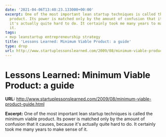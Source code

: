 ```yaml
---
date: '2021-04-06T13:40:23.133000+00:00'
excerpt: One of the most important lean startup techniques is called the minimum viable
  product. Its power is matched only by the amount of confusion that it causes, because
  it's actually quite hard to do. It certainly took me many years to make sense of
  it.
tags:
- mvp leanstartup entrepreneurship strategy
title: 'Lessons Learned: Minimum Viable Product: a guide'
type: drop
url: http://www.startuplessonslearned.com/2009/08/minimum-viable-product-guide.html
---
```


# Lessons Learned: Minimum Viable Product: a guide

**URL:** http://www.startuplessonslearned.com/2009/08/minimum-viable-product-guide.html

**Excerpt:** One of the most important lean startup techniques is called the minimum viable product. Its power is matched only by the amount of confusion that it causes, because it's actually quite hard to do. It certainly took me many years to make sense of it.
